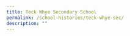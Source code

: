 ```yaml
---
title: Teck Whye Secondary School
permalink: /school-histories/teck-whye-sec/
description: ""
---
```

